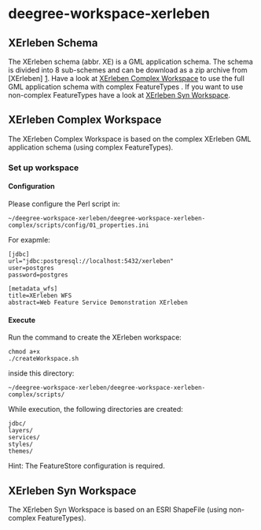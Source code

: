 # deegree-workspace-xerleben

## XErleben Schema

The XErleben schema (abbr. XE) is a GML application schema. The schema is divided into 8 sub-schemes and can be download as a zip archive from [XErleben] [1].
Have a look at [XErleben Complex Workspace](#deegree-workspace-xerleben-complex) to use the full GML application schema with complex FeatureTypes . If you want to use non-complex FeatureTypes have a look at [XErleben Syn Workspace](#deegree-workspace-xerleben-syn).

## XErleben Complex Workspace

The XErleben Complex Workspace is based on the complex XErleben GML application schema (using complex FeatureTypes).

### Set up workspace

#### Configuration
Please configure the Perl script in:

	~/deegree-workspace-xerleben/deegree-workspace-xerleben-complex/scripts/config/01_properties.ini
	
For exapmle:

	[jdbc]
	url="jdbc:postgresql://localhost:5432/xerleben"
	user=postgres
	password=postgres

	[metadata_wfs]
	title=XErleben WFS
	abstract=Web Feature Service Demonstration XErleben

#### Execute

Run the command to create the XErleben workspace:

	chmod a+x
	./createWorkspace.sh
	
inside this directory:

	~/deegree-workspace-xerleben/deegree-workspace-xerleben-complex/scripts/

While execution, the following directories are created:

	jdbc/
	layers/
	services/
	styles/
	themes/
	
Hint: The FeatureStore configuration is required.

## XErleben Syn Workspace

The XErleben Syn Workspace is based on an ESRI ShapeFile (using non-complex FeatureTypes).

  [1]: http://www.xerleben.de